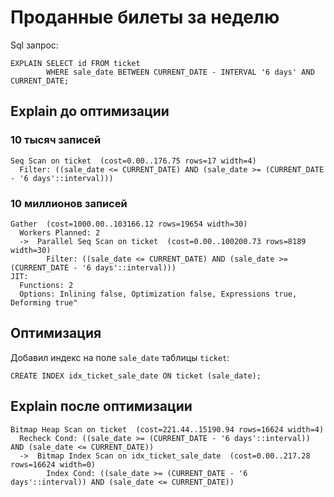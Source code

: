 # Проданные билеты за неделю

Sql запрос:

```postgresql
EXPLAIN SELECT id FROM ticket
        WHERE sale_date BETWEEN CURRENT_DATE - INTERVAL '6 days' AND CURRENT_DATE;
```

## Explain до оптимизации

### 10 тысяч записей

```csv
Seq Scan on ticket  (cost=0.00..176.75 rows=17 width=4)
  Filter: ((sale_date <= CURRENT_DATE) AND (sale_date >= (CURRENT_DATE - '6 days'::interval)))
```

### 10 миллионов записей

```csv
Gather  (cost=1000.00..103166.12 rows=19654 width=30)
  Workers Planned: 2
  ->  Parallel Seq Scan on ticket  (cost=0.00..100200.73 rows=8189 width=30)
        Filter: ((sale_date <= CURRENT_DATE) AND (sale_date >= (CURRENT_DATE - '6 days'::interval)))
JIT:
  Functions: 2
  Options: Inlining false, Optimization false, Expressions true, Deforming true"
```

## Оптимизация

Добавил индекс на поле `sale_date` таблицы `ticket`:

```postgresql
CREATE INDEX idx_ticket_sale_date ON ticket (sale_date);
```

## Explain после оптимизации

```csv
Bitmap Heap Scan on ticket  (cost=221.44..15190.94 rows=16624 width=4)
  Recheck Cond: ((sale_date >= (CURRENT_DATE - '6 days'::interval)) AND (sale_date <= CURRENT_DATE))
  ->  Bitmap Index Scan on idx_ticket_sale_date  (cost=0.00..217.28 rows=16624 width=0)
        Index Cond: ((sale_date >= (CURRENT_DATE - '6 days'::interval)) AND (sale_date <= CURRENT_DATE))
```